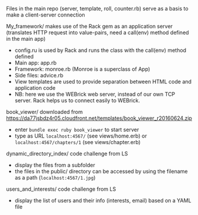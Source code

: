 Files in the main repo (server, template, roll, counter.rb) serve as a basis to make a client-server connection

My_framework/ makes use of the Rack gem as an application server (translates HTTP request into value-pairs, need a call(env) method defined in the main app)
  - config.ru is used by Rack and runs the class with the call(env) method defined
  - Main app: app.rb
  - Framework: monroe.rb (Monroe is a superclass of App)
  - Side files: advice.rb
  - View templates are used to provide separation between HTML code and application code
  - NB: here we use the WEBrick web server, instead of our own TCP server. Rack helps us to connect easily to WEBrick.

book_viewer/ downloaded from https://da77jsbdz4r05.cloudfront.net/templates/book_viewer_r20160624.zip
  - enter `bundle exec ruby book_viewer` to start server
  - type as URL `localhost:4567/` (see views/home.erb) or `localhost:4567/chapters/1` (see views/chapter.erb)
  
dynamic_directory_index/ code challenge from LS
  - display the files from a subfolder
  - the files in the public/ directory can be accessed by using the filename as a path (`localhost:4567/1.jpg`)

users_and_interests/ code challenge from LS
  - display the list of users and their info (interests, email) based on a YAML file
